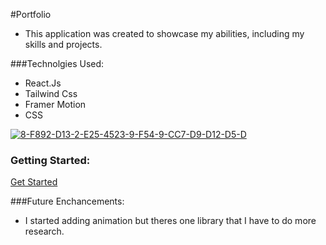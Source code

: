 #Portfolio
* This application was created to showcase my abilities, including my skills and projects.

###Technolgies Used:
* React.Js
* Tailwind Css
* Framer Motion
* CSS

<a href="https://ibb.co/xYKCwwN"><img src="https://i.ibb.co/f9V1ZZs/8-F892-D13-2-E25-4523-9-F54-9-CC7-D9-D12-D5-D.jpg" alt="8-F892-D13-2-E25-4523-9-F54-9-CC7-D9-D12-D5-D" border="0"></a>

### Getting Started:
[Get Started](https://portfolio-vonyema.netlify.app/)

###Future Enchancements:
* I started adding animation but theres one library that I have to do more research.